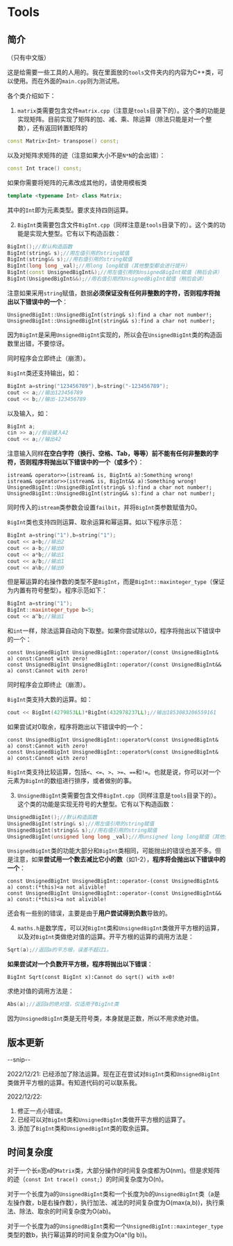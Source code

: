 # Tools
## 简介
（只有中文版）

这是给需要一些工具的人用的。我在里面放的`tools`文件夹内的内容为C++类，可以使用。而在外面的`main.cpp`则为测试用。

各个类介绍如下：

1. `matrix`类需要包含文件`matrix.cpp`（注意是`tools`目录下的）。这个类的功能是实现矩阵。目前实现了矩阵的加、减、乘、除运算（除法只能是对一个整数），还有返回转置矩阵的
```cpp
const Matrix<Int> transpose() const;
```
以及对矩阵求矩阵的迹（注意如果大小不是`N*N`的会出错）：
```cpp
const Int trace() const;
```
如果你需要将矩阵的元素改成其他的，请使用模板类
```cpp
template <typename Int> class Matrix;
```
其中的`Int`即为元素类型。要求支持四则运算。

2. `BigInt`类需要包含文件`BigInt.cpp`（同样注意是`tools`目录下的）。这个类的功能是实现大整型。它有以下构造函数：
```cpp
BigInt();//默认构造函数
BigInt(string& s);//用左值引用的string赋值
BigInt(string&& s);//用右值引用的string赋值
BigInt(long long _val);//用long long赋值（其他整型都会进行提升）
BigInt(const UnsignedBigInt&);//用左值引用的UnsignedBigInt赋值（稍后会讲）
BigInt(UnsignedBigInt&&);//用右值引用的UnsignedBigInt赋值（稍后会讲）
```
注意如果采用`string`赋值，数据**必须保证没有任何非整数的字符，否则程序将抛出以下错误中的一个**：
```
UnsignedBigInt::UnsignedBigInt(string& s):find a char not number!;
UnsignedBigInt::UnsignedBigInt(string&& s):find a char not number!;
```
因为`BigInt`是采用`UnsignedBigInt`实现的，所以会在`UnsignedBigInt`类的构造函数里出错，不要惊讶。

同时程序会立即终止（崩溃）。

`BigInt`类还支持输出，如：
```cpp
BigInt a=string("123456789"),b=string("-123456789");
cout << a;//输出123456789
cout << b;//输出-123456789
```
以及输入，如：
```cpp
BigInt a;
cin >> a;//假设键入42
cout << a;//输出42
```
注意输入同样**在空白字符（换行、空格、Tab，等等）前不能有任何非整数的字符，否则程序将抛出以下错误中的一个（或多个）**：
```
istream& operator>>(istream& is, BigInt& a):Something wrong!
istream& operator>>(istream& is, BigInt&& a):Something wrong!
UnsignedBigInt::UnsignedBigInt(string& s):find a char not number!;
UnsignedBigInt::UnsignedBigInt(string&& s):find a char not number!;
```

同时传入的`istream`类参数会设置`failbit`，并将`BigInt`类参数赋值为0。

`BigInt`类也支持四则运算、取余运算和幂运算。如以下程序示范：
```cpp
BigInt a=string("1"),b=string("1");
cout << a+b;//输出2
cout << a-b;//输出0
cout << a*b;//输出1
cout << a/b;//输出1
cout << a%b;//输出0
```
但是幂运算的右操作数的类型不是`BigInt`，而是`BigInt::maxinteger_type`（保证为内置有符号整型）。程序示范如下：
```cpp
BigInt a=string("1");
BigInt::maxinteger_type b=5;
cout << a^b;//输出1
```
和`int`一样，除法运算自动向下取整。如果你尝试除以0，程序将抛出以下错误中的一个：
```
const UnsignedBigInt UnsignedBigInt::operator/(const UnsignedBigInt& a) const:Cannot with zero!
const UnsignedBigInt UnsignedBigInt::operator/(const UnsignedBigInt&& a) const:Cannot with zero!
```
同时程序会立即终止（崩溃）。

`BigInt`类支持大数的运算。如：
```cpp
cout << BigInt(4279853LL)*BigInt(432978237LL);//输出1853083206559161
```
如果尝试对0取余，程序将跑出以下错误中的一个：
```
const UnsignedBigInt UnsignedBigInt::operator%(const UnsignedBigInt& a) const:Cannot with zero!
const UnsignedBigInt UnsignedBigInt::operator%(const UnsignedBigInt& a) const:Cannot with zero!
```

`BigInt`类支持比较运算，包括`<`、`<=`、`>`、`>=`、`==`和`!=`。也就是说，你可以对一个元素为`BigInt`的数组进行排序，或者做别的事。

3. `UnsignedBigInt`类需要包含文件`BigInt.cpp`（同样注意是`tools`目录下的）。这个类的功能是实现无符号的大整型。它有以下构造函数：
```cpp
UnsignedBigInt();//默认构造函数
UnsignedBigInt(string& s);//用左值引用的string赋值
UnsignedBigInt(string&& s);//用右值引用的string赋值
UnsignedBigInt(unsigned long long _val);//用unsigned long long赋值（其他整型会被提升，有符号整型如果为负数，则会产生一些奇怪的结果
```
`UnsignedBigInt`类的功能大部分和`BigInt`类相同，可能抛出的错误也差不多。但是注意，如果**尝试用一个数去减比它小的数**（如1-2），**程序将会抛出以下错误中的一个**：
```
const UnsignedBigInt UnsignedBigInt::operator-(const UnsignedBigInt& a) const:(*this)<a not alivible!
const UnsignedBigInt UnsignedBigInt::operator-(const UnsignedBigInt&& a) const:(*this)<a not alivible!
```

还会有一些别的错误，主要是由于**用户尝试得到负数**导致的。

4. `maths.h`是数学库，可以对`BigInt`类和`UnsignedBigInt`类做开平方根的运算，以及对`BigInt`类做绝对值的运算。开平方根的运算的调用方法是：
```cpp
Sqrt(a);//返回a的平方根，误差不超过1。
```
**如果尝试对一个负数开平方根，程序将抛出以下错误**：
```
BigInt Sqrt(const BigInt x):Cannot do sqrt() with x<0!
```
求绝对值的调用方法是：
```cpp
Abs(a);//返回a的绝对值，仅适用于BigInt类
```
因为`UnsignedBigInt`类是无符号类，本身就是正数，所以不用求绝对值。

## 版本更新

--snip--

2022/12/21: 已经添加了除法运算。现在正在尝试对`BigInt`类和`UnsignedBigInt`类做开平方根的运算。有知道代码的可以联系我。

2022/12/22: 
1. 修正一点小错误。
2. 已经可以对`BigInt`类和`UnsignedBigInt`类做开平方根的运算了。
3. 添加了`BigInt`类和`UnsignedBigInt`类的取余运算。

## 时间复杂度
对于一个长`n`宽`m`的`Matrix`类，大部分操作的时间复杂度都为O(nm)。但是求矩阵的迹（`const Int trace() const;`）的时间复杂度为O(n)。

对于一个长度为a的`UnsignedBigInt`类和一个长度为b的`UnsignedBigInt`类（a是左操作数，b是右操作数），执行加法、减法的时间复杂度为O(max(a,b))，执行乘法、除法、取余的时间复杂度为O(ab)。

对于一个长度为a的`UnsignedBigInt`类和一个`UnsignedBigInt::maxinteger_type`类型的数b，执行幂运算的时间复杂度为O(a^(lg b))。